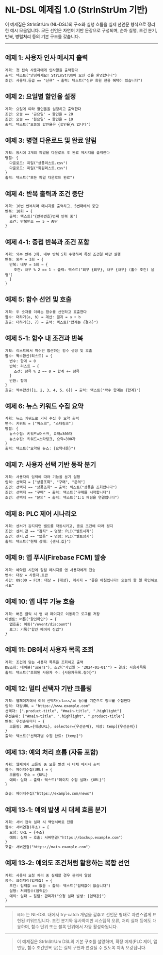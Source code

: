 # NL-DSL 예제집 1.0 (StrInStrUm 기반)

이 예제집은 StrInStrUm (NL-DSL)의 구조와 실행 흐름을 실제 선언문 형식으로 정리한 예시 모음입니다.
모든 선언은 자연어 기반 문장으로 구성되며, 순차 실행, 조건 분기, 반복, 병렬처리 등의 기본 구조를 갖춥니다.

---

## 예제 1: 사용자 인사 메시지 출력

```
계획: 첫 접속 사용자에게 인사말을 출력한다
출력: 텍스트("안녕하세요! StrInStrUm에 오신 것을 환영합니다")
조건: 사용자.등급 == "신규" → 출력: 텍스트("신규 회원 전용 혜택이 있습니다")
```

## 예제 2: 요일별 할인율 설정

```
계획: 요일에 따라 할인율을 설정하고 출력한다
조건: 오늘 == '금요일' → 할인율 = 20
조건: 오늘 == '월요일' → 할인율 = 10
출력: 텍스트("오늘의 할인율은 {할인율}% 입니다")
```

## 예제 3: 병렬 다운로드 및 완료 알림

```
계획: 동시에 2개의 파일을 다운로드 후 완료 메시지를 출력한다
병렬: {
  다운로드: 파일("상품리스트.csv")
  다운로드: 파일("회원리스트.csv")
}
출력: 텍스트("모든 파일 다운로드 완료")
```

## 예제 4: 반복 출력과 조건 중단

```
계획: 10번 반복하며 메시지를 출력하고, 5번째에서 중단
반복: 10회 → {
  출력: 텍스트("{반복번호}번째 반복 중")
  조건: 반복번호 == 5 → 중단
}
```

## 예제 4-1: 중첩 반복과 조건 포함

```
계획: 외부 반복 3회, 내부 반복 5회 수행하며 특정 조건일 때만 실행
반복: 외부 = 3회 → {
  반복: 내부 = 5회 → {
    조건: 내부 % 2 == 1 → 출력: 텍스트("외부 {외부}, 내부 {내부} (홀수 조건) 실행")
  }
}
```

## 예제 5: 함수 선언 및 호출

```
계획: 두 숫자를 더하는 함수를 선언하고 호출한다
함수: 더하기(a, b) = 계산: 결과 = a + b
호출: 더하기(3, 7) → 출력: 텍스트("합계는 {결과}")
```

## 예제 5-1: 함수 내 조건과 반복

```
계획: 리스트에서 짝수만 합산하는 함수 생성 및 호출
함수: 짝수합산(리스트) = {
  변수: 합계 = 0
  반복: 리스트 → {
    조건: 항목 % 2 == 0 → 합계 += 항목
  }
  반환: 합계
}
호출: 짝수합산([1, 2, 3, 4, 5, 6]) → 출력: 텍스트("짝수 합계는 {합계}")
```

## 예제 6: 뉴스 키워드 수집 요약

```
계획: 뉴스 키워드로 기사 수집 후 요약 출력
변수: 키워드 = ["머스크", "스타링크"]
병렬: {
  뉴스수집: 키워드=머스크, 요약=300자
  뉴스수집: 키워드=스타링크, 요약=300자
}
출력: 텍스트("요약된 뉴스: {요약내용}")
```

## 예제 7: 사용자 선택 기반 동작 분기

```
계획: 사용자의 입력에 따라 기능을 분기 실행
입력: 선택지 = ["상품조회", "구매", "문의"]
조건: 선택지 == "상품조회" → 출력: 텍스트("상품을 조회합니다")
조건: 선택지 == "구매" → 출력: 텍스트("구매를 시작합니다")
조건: 선택지 == "문의" → 출력: 텍스트("1:1 채팅을 연결합니다")
```

## 예제 8: PLC 제어 시나리오

```
계획: 센서가 감지되면 벨트를 작동시키고, 종료 조건에 따라 정지
조건: 센서.값 == "감지" → 명령: PLC("벨트시작")
조건: 센서.값 == "없음" → 명령: PLC("벨트정지")
출력: 텍스트("현재 상태: {센서.값}")
```

## 예제 9: 앱 푸시(Firebase FCM) 발송

```
계획: 예약된 시간에 알림 메시지를 앱 사용자에게 전송
변수: 대상 = 사용자.토큰
시간: 09:00 → FCM: 대상 = {대상}, 메시지 = "좋은 아침입니다! 오늘의 할 일 확인해보세요"
```

## 예제 10: 앱 내부 기능 호출

```
계획: 버튼 클릭 시 앱 내 페이지로 이동하고 로그를 저장
이벤트: 버튼("할인확인") → {
  앱호출: 이동("/event/discount")
  로그: 기록("할인 페이지 진입")
}
```

## 예제 11: DB에서 사용자 목록 조회

```
계획: 조건에 맞는 사용자 목록을 조회하고 출력
DB조회: 테이블("users"), 조건("가입일 > '2024-01-01'") → 결과: 사용자목록
출력: 텍스트("조회된 사용자 수: {사용자목록.길이}")
```

## 예제 12: 멀티 선택자 기반 크롤링

```
계획: 웹페이지에서 여러 선택자(class/id 등)를 기준으로 정보를 수집한다
입력: 대상URL = "https://www.example.com"
선택자: [".product-title", "#main-title", ".highlight"]
우선순위: ["#main-title", ".highlight", ".product-title"]
반복: 우선순위마다 → {
  크롤링: URL={대상URL}, selector={우선순위}, 저장: temp[{우선순위}]
}
출력: 텍스트("선택자별 수집 완료: {temp}")
```


## 예제 13: 예외 처리 흐름 (자동 포함)

```
계획: 웹페이지 크롤링 중 오류 발생 시 대체 메시지 출력
함수: 페이지수집(URL) = {
  크롤링: 주소 = {URL}
  예외: 실패 → 출력: 텍스트("페이지 수집 실패: {URL}")
}

호출: 페이지수집("https://example.com/news")
```

## 예제 13-1: 예외 발생 시 대체 흐름 분기

```
계획: 서버 접속 실패 시 백업서버로 전환
함수: 서버연결(주소) = {
  요청: URL = {주소}
  예외: 실패 → 호출: 서버연결("https://backup.example.com")
}
호출: 서버연결("https://main.example.com")
```

## 예제 13-2: 예외도 조건처럼 활용하는 복합 선언

```
계획: 사용자 요청 처리 중 실패할 경우 관리자 알림
함수: 요청처리(입력값) = {
  조건: 입력값 == 없음 → 출력: 텍스트("입력값이 없습니다")
  실행: 처리함수(입력값)
  예외: 실패 → 알림: 관리자("요청 실패 발생: {입력값}")
}
```

---

> `예외:`는 NL-DSL 내에서 try-catch 개념을 감추고 선언문 형태로 자연스럽게 표현된 키워드입니다.
> 조건 분기와 유사하지만 시스템적 오류, 처리 실패 등에도 대응하며, 함수 단위 또는 블록 단위에서 자동 활성화됩니다.

---

> 이 예제집은 StrInStrUm DSL의 기본 구조를 설명하며, 확장 예제(PLC 제어, 앱 연동, 함수 조건반복 등)는 실제 구현과 연결될 수 있도록 지속 보강됩니다.
